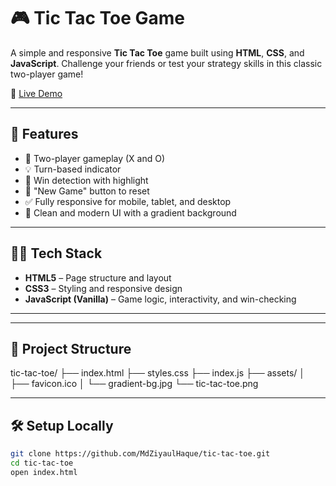 # 🎮 Tic Tac Toe Game

A simple and responsive **Tic Tac Toe** game built using **HTML**, **CSS**, and **JavaScript**. Challenge your friends or test your strategy skills in this classic two-player game!

🚀 [Live Demo](https://tic-tac-toe-iota-woad.vercel.app/)

---

## 📌 Features

- 🔄 Two-player gameplay (X and O)
- 💡 Turn-based indicator
- 🎉 Win detection with highlight
- 🔁 "New Game" button to reset
- ✅ Fully responsive for mobile, tablet, and desktop
- 🎨 Clean and modern UI with a gradient background

---

## 🧑‍💻 Tech Stack

- **HTML5** – Page structure and layout
- **CSS3** – Styling and responsive design
- **JavaScript (Vanilla)** – Game logic, interactivity, and win-checking

---


---

## 📂 Project Structure

tic-tac-toe/
├── index.html
├── styles.css
├── index.js
├── assets/
│ ├── favicon.ico
│ └── gradient-bg.jpg
  └── tic-tac-toe.png


---

## 🛠️ Setup Locally

```bash
git clone https://github.com/MdZiyaulHaque/tic-tac-toe.git
cd tic-tac-toe
open index.html



